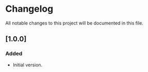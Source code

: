 # Changelog

All notable changes to this project will be documented in this file.


<!-- ## [Unreleased] - 2025-02-26 -->


## [1.0.0]
### Added
- Initial version.
